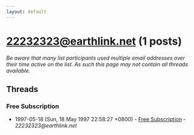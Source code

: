 ```yaml
---
layout: default
---
```


# 22232323@earthlink.net (1 posts)

_Be aware that many list participants used multiple email addresses over their time active on the list. As such this page may not contain all threads available._

## Threads

### Free Subscription
+ 1997-05-18 (Sun, 18 May 1997 22:58:27 +0800) - [Free Subscription](/archive/1997/05/5e1c9db8418e83953d46b03c9db7240511cf5d1a0fdbb8484592ec7d10d0498d) - _22232323@earthlink.net_

